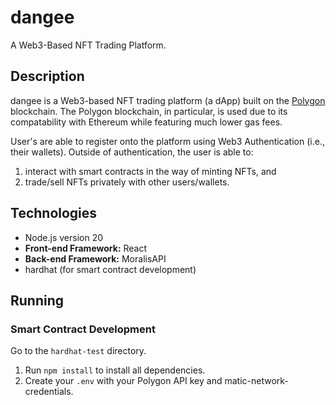 # dangee
A Web3-Based NFT Trading Platform.

## Description
dangee is a Web3-based NFT trading platform (a dApp) built on the [Polygon](https://polygon.technology) blockchain. 
The Polygon blockchain, in particular, is used due to its compatability with Ethereum while featuring much lower gas fees.

User's are able to register onto the platform using Web3 Authentication (i.e., their wallets). Outside of authentication,
the user is able to:
1. interact with smart contracts in the way of minting NFTs, and 
2. trade/sell NFTs privately with other
users/wallets.

## Technologies
- Node.js version 20
- **Front-end Framework:** React 
- **Back-end Framework:** MoralisAPI
- hardhat (for smart contract development)

## Running
### Smart Contract Development
Go to the ```hardhat-test``` directory. 

1. Run ```npm install``` to install all dependencies.
2. Create your ```.env``` with your Polygon API key and matic-network-credentials.